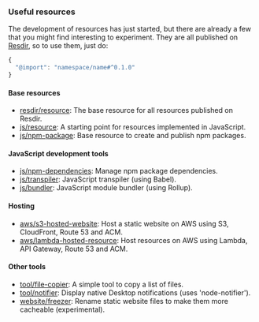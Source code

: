 ### Useful resources

The development of resources has just started, but there are already a few that you might find interesting to experiment. They are all published on [Resdir](https://resdir.com/), so to use them, just do:

```js
{
  "@import": "namespace/name#^0.1.0"
}
```

#### Base resources

* [resdir/resource](https://github.com/resdir/resdir/tree/master/resources/resdir/resource): The base resource for all resources published on Resdir.
* [js/resource](https://github.com/resdir/resdir/tree/master/resources/js/resource): A starting point for resources implemented in JavaScript.
* [js/npm-package](https://github.com/resdir/resdir/tree/master/resources/js/npm-package): Base resource to create and publish npm packages.

#### JavaScript development tools

* [js/npm-dependencies](https://github.com/resdir/resdir/tree/master/resources/js/npm-dependencies): Manage npm package dependencies.
* [js/transpiler](https://github.com/resdir/resdir/tree/master/resources/js/transpiler): JavaScript transpiler (using Babel).
* [js/bundler](https://github.com/resdir/resdir/tree/master/resources/js/bundler): JavaScript module bundler (using Rollup).

#### Hosting

* [aws/s3-hosted-website](https://github.com/resdir/resdir/tree/master/resources/aws/s3-hosted-website): Host a static website on AWS using S3, CloudFront, Route 53 and ACM.
* [aws/lambda-hosted-resource](https://github.com/resdir/resdir/tree/master/resources/aws/lambda-hosted-resource): Host resources on AWS using Lambda, API Gateway, Route 53 and ACM.

#### Other tools

* [tool/file-copier](https://github.com/resdir/resdir/tree/master/resources/tool/file-copier): A simple tool to copy a list of files.
* [tool/notifier](https://github.com/resdir/resdir/tree/master/resources/tool/notifier): Display native Desktop notifications (uses 'node-notifier').
* [website/freezer](https://github.com/resdir/resdir/tree/master/resources/website/freezer): Rename static website files to make them more cacheable (experimental).
